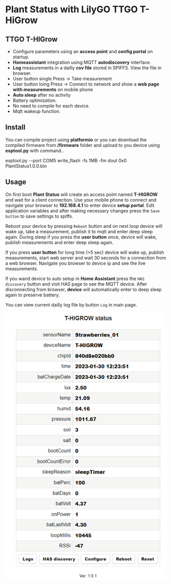 # Plant Status with LilyGO TTGO T-HiGrow
## TTGO T-HIGrow 
+ Configure parameters using an **access point** and **config portal** on startup.
+ **Homeassistant** integration using MQTT **autodiscovery** interface.
+ **Log** measurements in a dailly **csv file** stored in SPIFFS. View the file in browser.
+ User button single Press -> Take measurement
+ User button loing Press -> Connect to network and show a **web page with measurements** on mobile phone
+ **Auto sleep** after no activity
+ Battery optimization.
+ No need to compile for each device.
+ Mqtt wakeup function.

## Install
You can compile project using **platformio** or you can download the compiled firmware from **/firmware** folder 
and upload to you device using **esptool.py** with command..

esptool.py --port COM5 write_flash -fs 1MB -fm dout 0x0 PlantStatus1.0.0.bin

## Usage
On first boot **Plant Status** will create an access point named **T-HIGROW** and wait for a client connection. Use your mobile phone 
to connect and navigate your browser to **192.168.4.1** to enter device **setup portal**. 
Edit application variables and after making necessary changes press the `Save button` to save settings to spiffs.

Reboot your device by pressing `Reboot` button and on next loop device will wake up, take a measurement, publish it to mqtt and enter deep sleep again.
During sleep if you press the **user button** once, device will wake, publish measurements and enter deep sleep again.

If you press **user button** for long time (>5 sec) device will wake up, publish measurements, start web server and wait 30 seconds 
for a connection from a web browser. Navigate you browser to device ip and see the live measurements.

If you wand device to auto setup in **Home Assistant** press the `HAS discovery` button and visit HAS page to see the MQTT device.
After disconnecting from browser, **device** will automatically enter to deep sleep again to preserve battery.

You can view current dailly log file by button ``Log`` in main page.

<p align="center">
  <img src="images/PlantStatus.png">
</p>
